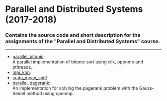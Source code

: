 # Parallel and Distributed Systems (2017-2018)
### Contains the source code and short description for the assignments of the "Parallel and Distributed Systems" course.

---

* [parallel_bitonic](https://github.com/iparaskev/parallel-systems-ece-course/tree/master/parallel_bitonic_sort):\
A parallel implementation of bitonic sort using cilk, openmp and pthreads.
* [mpi_knn](https://github.com/iparaskev/parallel-systems-ece-course/tree/master/knn_mpi):
* [cuda_mean_shift](https://github.com/iparaskev/parallel-systems-ece-course/tree/master/cuda_mean_shift)
* [parallel_pagerank](https://github.com/iparaskev/parallel-systems-ece-course/tree/master/parallel_pagerank):\
An implementation for solving the pagerank problem with the Gauss-Seidel method using openmp.
